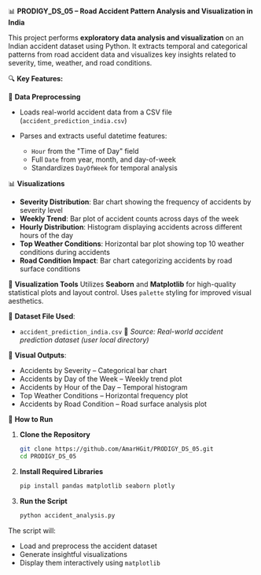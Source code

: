 

📊 **PRODIGY\_DS\_05 – Road Accident Pattern Analysis and Visualization in India**

This project performs **exploratory data analysis and visualization** on an Indian accident dataset using Python. It extracts temporal and categorical patterns from road accident data and visualizes key insights related to severity, time, weather, and road conditions.

🔍 **Key Features:**

🧹 **Data Preprocessing**

* Loads real-world accident data from a CSV file (`accident_prediction_india.csv`)
* Parses and extracts useful datetime features:

  * `Hour` from the "Time of Day" field
  * Full `Date` from year, month, and day-of-week
  * Standardizes `DayOfWeek` for temporal analysis

📊 **Visualizations**

* **Severity Distribution**: Bar chart showing the frequency of accidents by severity level
* **Weekly Trend**: Bar plot of accident counts across days of the week
* **Hourly Distribution**: Histogram displaying accidents across different hours of the day
* **Top Weather Conditions**: Horizontal bar plot showing top 10 weather conditions during accidents
* **Road Condition Impact**: Bar chart categorizing accidents by road surface conditions

🎨 **Visualization Tools**
Utilizes **Seaborn** and **Matplotlib** for high-quality statistical plots and layout control. Uses `palette` styling for improved visual aesthetics.

📁 **Dataset File Used**:

* `accident_prediction_india.csv`
  📌 *Source: Real-world accident prediction dataset (user local directory)*

📸 **Visual Outputs**:

* Accidents by Severity – Categorical bar chart
* Accidents by Day of the Week – Weekly trend plot
* Accidents by Hour of the Day – Temporal histogram
* Top Weather Conditions – Horizontal frequency plot
* Accidents by Road Condition – Road surface analysis plot

🚀 **How to Run**

1. **Clone the Repository**

   ```bash
   git clone https://github.com/AmarHGit/PRODIGY_DS_05.git  
   cd PRODIGY_DS_05
   ```

2. **Install Required Libraries**

   ```bash
   pip install pandas matplotlib seaborn plotly
   ```

3. **Run the Script**

   ```bash
   python accident_analysis.py
   ```

The script will:

* Load and preprocess the accident dataset
* Generate insightful visualizations
* Display them interactively using `matplotlib`

